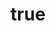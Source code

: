 ---
title: {
	'ru': 'Длинный и короткий',
	'en': 'The tall and the short',
}
# dateStart: 2020
dateEnd: 2023
images: ['длинный_и_короткий.tif']
extra: {
	'ru': 'бумага, карандаш',
	'en': 'paper, pencil',
}
size: 'A4'
# size: '29.7 x 42 cm'
# display: false
# text: ''
---